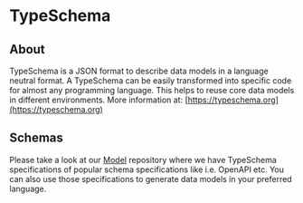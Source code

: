 # TypeSchema

## About

TypeSchema is a JSON format to describe data models in a language neutral
format. A TypeSchema can be easily transformed into specific code for almost any
programming language. This helps to reuse core data models in different
environments. More information at: [https://typeschema.org](https://typeschema.org)

## Schemas

Please take a look at our [Model](https://github.com/apioo/psx-model) repository
where we have TypeSchema specifications of popular schema specifications like
i.e. OpenAPI etc. You can also use those specifications to generate data models
in your preferred language.
